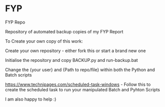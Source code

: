 # FYP
FYP Repo

Repository of automated backup copies of my FYP Report

To Create your own copy of this work:

Create your own repository - either fork this or start a brand new one

Initialise the repository and copy BACKUP.py and run-backup.bat

Change the {your user} and {Path to repo/file} within both the Python and Batch scripts

https://www.technipages.com/scheduled-task-windows - Follow this to create the scheduled task to run your manipulated Batch and Pyhton Scripts

I am also happy to help :) 
